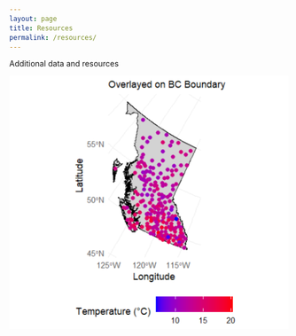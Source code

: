 ```yaml
---
layout: page
title: Resources
permalink: /resources/
---
```

Additional data and resources


![Alt text](/assests/photo1.png)
